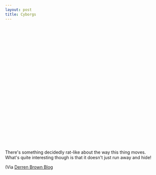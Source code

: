 ```yaml
---
layout: post
title: Cyborgs
---
```


<object width="480" height="385"><param name="movie" value="http://www.youtube.com/v/1QPiF4-iu6g&hl=en_US&fs=1&"></param><param name="allowFullScreen" value="true"></param><param name="allowscriptaccess" value="always"></param><embed src="http://www.youtube.com/v/1QPiF4-iu6g&hl=en_US&fs=1&" type="application/x-shockwave-flash" allowscriptaccess="always" allowfullscreen="true" width="480" height="385"></embed></object>

There's something decidedly rat-like about the way this thing moves. What's quite interesting though is that it doesn't just run away and hide!

(Via [Derren Brown Blog](http://derrenbrown.co.uk/blog/2010/03/worlds-cyborg-brain-rat/)